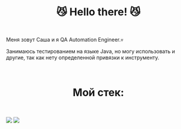 <h1 align="center"> 😼 Hello there! 😼</h1>
<br>
<p align="left">Меня зовут Саша и я QA Automation Engineer.💀</p>
<p align="left">Занимаюсь тестированием на языке Java, но могу использовать и другие, так как нету определенной привязки к инструменту.</p>
<br>
<h1 align="center"> Мой стек: </h1>
<br>
<p>
  <img src="https://www.flaticon.com/free-icons/java">
  <img src="https://icons8.com/icon/TLI9oiMzpREF/selenium">
</p>
